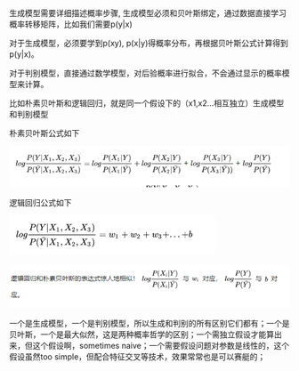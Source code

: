 
生成模型需要详细描述概率步骤, 生成模型必须和贝叶斯绑定，通过数据直接学习概率转移矩阵，比如我们需要p(y|x)

对于生成模型，必须要学到p(xy), p(x|y)得概率分布，再根据贝叶斯公式计算得到p(y|x)。

对于判别模型，直接通过数学模型，对后验概率进行拟合，不会通过显示的概率模型来计算。

比如朴素贝叶斯和逻辑回归，就是同一个假设下的（x1,x2...相互独立）生成模型和判别模型

朴素贝叶斯公式如下

![](pic/2021-04-20-10-10-25.png)

逻辑回归公式如下

![](pic/2021-04-20-10-10-45.png)

![](pic/2021-04-20-10-11-18.png)

一个是生成模型，一个是判别模型，所以生成和判别的所有区别它们都有；一个是贝叶斯，一个是最大似然，这是两种概率哲学的区别；一个需独立假设才能算出来，但这个假设啊，sometimes naive；一个需要假设问题对参数是线性的，这个假设虽然too simple，但配合特征交叉等技术，效果常常也是可以赛艇的；

